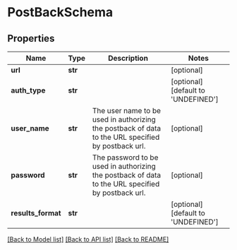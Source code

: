 # PostBackSchema

## Properties
Name | Type | Description | Notes
------------ | ------------- | ------------- | -------------
**url** | **str** |  | [optional] 
**auth_type** | **str** |  | [optional] [default to 'UNDEFINED']
**user_name** | **str** | The user name to be used in authorizing the postback of data to the URL specified by postback url. | [optional] 
**password** | **str** | The password to be used in authorizing the postback of data to the URL specified by postback url. | [optional] 
**results_format** | **str** |  | [optional] [default to 'UNDEFINED']

[[Back to Model list]](../README.md#documentation-for-models) [[Back to API list]](../README.md#documentation-for-api-endpoints) [[Back to README]](../README.md)


